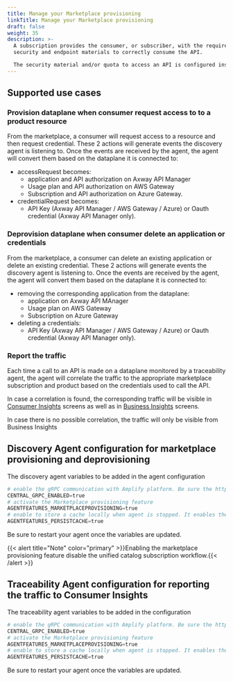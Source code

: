 ```yaml
---
title: Manage your Marketplace provisioning
linkTitle: Manage your Marketplace provisioning
draft: false
weight: 35
description: >-
  A subscription provides the consumer, or subscriber, with the required
  security and endpoint materials to correctly consume the API.

  The security material and/or quota to access an API is configured inside the Gateway either on the Application (Axway API Manager) or the Usage plan (AWS Gateway) or subscription (Azure Gateway).
---
```

## Supported use cases

### Provision dataplane when consumer request access to to a product resource

From the marketplace, a consumer will request access to a resource and then request credential. These 2 actions will generate events the discovery agent is listening to. Once the events are received by the agent, the agent will convert them based on the dataplane it is connected to:

* accessRequest becomes:
    * application and API authorization on Axway API Manager
    * Usage plan and API authorization on AWS Gateway
    * Subscription and API authorization on Azure Gateway.
* credentialRequest becomes:
    * API Key (Axway API Manager / AWS Gateway / Azure) or Oauth credential (Axway API Manager only).

### Deprovision dataplane when consumer delete an application or credentials

From the marketplace, a consumer can delete an existing application or delete an existing credential. These 2 actions will generate events the discovery agent is listening to. Once the events are received by the agent, the agent will convert them based on the dataplane it is connected to:

* removing the corresponding application from the dataplane:
    * application on Axway API MAnager
    * Usage plan on AWS Gateway
    * Subscription on Azure Gateway
* deleting a credentials:
    * API Key (Axway API Manager / AWS Gateway / Azure) or Oauth credential (Axway API Manager only).

### Report the traffic

Each time a call to an API is made on a dataplane monitored by a traceability agent, the agent will correlate the traffic to the appropriate marketplace subscription and product based on the credentials used to call the API.

In case a correlation is found, the corresponding traffic will be visible in [Consumer Insights](/docs/manage_marketplace/consumer_experience/consumer_insights) screens as well as in [Business Insights](/docs/get_actionable_insights) screens.

In case there is no possible correlation, the traffic will only be visible from Business Insights

## Discovery Agent configuration for marketplace provisioning and deprovisioning

The discovery agent variables to be added in the agent configuration

```powershell
# enable the gRPC communication with Amplify platform. Be sure the http/2 connectivity is allowed to cross your firewall/proxy if any.
CENTRAL_GRPC_ENABLED=true
# activate the Marketplace provisioning feature
AGENTFEATURES_MARKETPLACEPROVISIONING=true
# enable to store a cache locally when agent is stopped. It enables the agent to resume his treatment from where it left when restarting.
AGENTFEATURES_PERSISTCACHE=true
```

Be sure to restart your agent once the variables are updated.

{{< alert title="Note" color="primary" >}}Enabling the marketplace provisioning feature disable the unified catalog subscription workflow.{{< /alert >}}

## Traceability Agent configuration for reporting the traffic to Consumer Insights

The traceability agent variables to be added in the configuration

```powershell
# enable the gRPC communication with Amplify platform. Be sure the http/2 connectivity is allowed to cross your firewall/proxy if any.
CENTRAL_GRPC_ENABLED=true
# activate the Marketplace provisioning feature
AGENTFEATURES_MARKETPLACEPROVISIONING=true
# enable to store a cache locally when agent is stopped. It enables the agent to resume his treatment from where it left when restarting.
AGENTFEATURES_PERSISTCACHE=true
```

Be sure to restart your agent once the variables are updated.